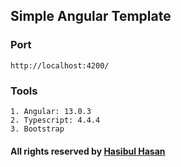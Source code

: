 ## Simple Angular Template

### Port
```
http://localhost:4200/
```

### Tools
    1. Angular: 13.0.3
    2. Typescript: 4.4.4
    3. Bootstrap


#### All rights reserved by <a href='hasibul-hasan.netlify.com'>Hasibul Hasan<a>